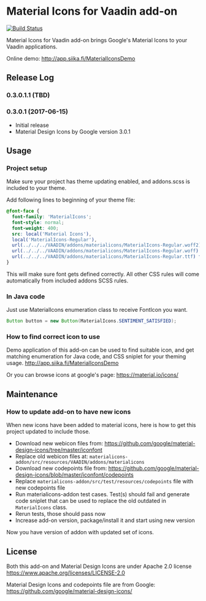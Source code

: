 # Material Icons for Vaadin add-on

[![Build Status](https://epic.siika.fi/jenkins/job/MaterialIcons%20(Vaadin)/badge/icon)](https://epic.siika.fi/jenkins/job/MaterialIcons%20(Vaadin)/)

Material Icons for Vaadin add-on brings Google's Material Icons to your Vaadin applications.

Online demo: http://app.siika.fi/MaterialIconsDemo

## Release Log

### 0.3.0.1.1 (TBD)

### 0.3.0.1 (2017-06-15)
* Initial release
* Material Design Icons by Google version 3.0.1

## Usage

### Project setup
Make sure your project has theme updating enabled, and addons.scss is included to your theme.

Add following lines to beginning of your theme file:
```css
@font-face {
  font-family: 'MaterialIcons';
  font-style: normal;
  font-weight: 400;
  src: local('Material Icons'),
  local('MaterialIcons-Regular'),
  url(../../../VAADIN/addons/materialicons/MaterialIcons-Regular.woff2) format('woff2'),
  url(../../../VAADIN/addons/materialicons/MaterialIcons-Regular.woff) format('woff'),
  url(../../../VAADIN/addons/materialicons/MaterialIcons-Regular.ttf) format('truetype');
}
```
This will make sure font gets defined correctly. All other CSS rules will come automatically from
included addons SCSS rules.

### In Java code
Just use MaterialIcons enumeration class to receive FontIcon you want.
```java
Button button = new Button(MaterialIcons.SENTIMENT_SATISFIED);
```

### How to find correct icon to use
Demo application of this add-on can be used to find suitable icon, and get matching enumeration for
Java code, and CSS sniplet for your theming usage. http://app.siika.fi/MaterialIconsDemo

Or you can browse icons at google's page: https://material.io/icons/


##  Maintenance

### How to update add-on to have new icons
When new icons have been added to material icons, here is how to get this project updated to include those.

* Download new webicon files from: https://github.com/google/material-design-icons/tree/master/iconfont
* Replace old webicon files at:
```materialicons-addon/src/resources/VAADIN/addons/materialicons```
* Download new codepoints file from: https://github.com/google/material-design-icons/blob/master/iconfont/codepoints
* Replace ```materialicons-addon/src/test/resources/codepoints``` file with new codepoints file
* Run materialicons-addon test cases. Test(s) should fail and generate code sniplet that can be used to replace the old outdated
in ```MaterialIcons``` class.
* Rerun tests, those should pass now
* Increase add-on version, package/install it and start using new version

Now you have version of addon with updated set of icons.

## License

Both this add-on and Material Design Icons are under Apache 2.0 license
https://www.apache.org/licenses/LICENSE-2.0

Material Design Icons and codepoints file are from Google:
https://github.com/google/material-design-icons/